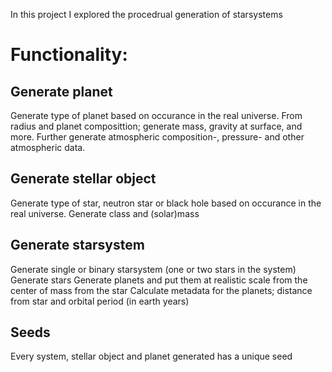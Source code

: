 In this project I explored the procedrual generation of starsystems

# Functionality:

## Generate planet
  Generate type of planet based on occurance in the real universe.
  From radius and planet composittion; generate mass, gravity at surface, and more.
  Further generate atmospheric composition-, pressure- and other atmospheric data.
  
## Generate stellar object
  Generate type of star, neutron star or black hole based on occurance in the real universe.
  Generate class and (solar)mass

## Generate starsystem
  Generate single or binary starsystem (one or two stars in the system)
  Generate stars
  Generate planets and put them at realistic scale from the center of mass from the star
  Calculate metadata for the planets; distance from star and orbital period (in earth years)

## Seeds
  Every system, stellar object and planet generated has a unique seed 
   
